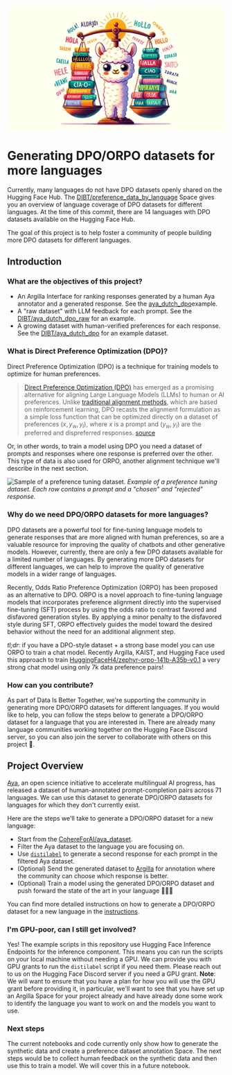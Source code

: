 <p align="center">
  <img src="assets/banner.webp" width="500px"/>
</p>

# Generating DPO/ORPO datasets for more languages

Currently, many languages do not have DPO datasets openly shared on the Hugging Face Hub. The [DIBT/preference_data_by_language](https://huggingface.co/spaces/DIBT/preference_data_by_language) Space gives you an overview of language coverage of DPO datasets for different languages. At the time of this commit, there are 14 languages with DPO datasets available on the Hugging Face Hub.

The goal of this project is to help foster a community of people building more DPO datasets for different languages.

## Introduction

### What are the objectives of this project?

- An Argilla Interface for ranking responses generated by a human Aya annotator and a generated response. See the [aya_dutch_dpo](https://dibt-demo-argilla-space.hf.space/dataset/f47eac1c-8763-4513-ab02-b08eb66f7f65/annotation-mode)example.
- A "raw dataset" with LLM feedback for each prompt. See the [DIBT/aya_dutch_dpo_raw](https://huggingface.co/datasets/DIBT/aya_dutch_dpo_raw) for an example.
- A growing dataset with human-verified preferences for each response. See the [DIBT/aya_dutch_dpo](https://huggingface.co/datasets/DIBT/aya_dutch_dpo) for an example dataset.

### What is Direct Preference Optimization (DPO)?

Direct Preference Optimization (DPO) is a technique for training models to optimize for human preferences.

> [Direct Preference Optimization (DPO)](https://huggingface.co/papers/2305.18290) has emerged as a promising alternative for aligning Large Language Models (LLMs) to human or AI preferences. Unlike [traditional alignment methods](https://huggingface.co/blog/rlhf), which are based on reinforcement learning, DPO recasts the alignment formulation as a simple loss function that can be optimized directly on a dataset of preferences ${(x, y_w, y_l)}$, where $x$ is a prompt and $(y_w,y_l)$ are the preferred and dispreferred responses. [source](https://huggingface.co/blog/pref-tuning)

Or, in other words, to train a model using DPO you need a dataset of prompts and responses where one response is preferred over the other. This type of data is also used for ORPO, another alignment technique we'll describe in the next section.

![Sample of a preference tuning dataset.](https://huggingface.co/datasets/huggingface/documentation-images/resolve/main/blog/pref_tuning/data.png)
_Example of a preference tuning dataset. Each row contains a prompt and a "chosen" and "rejected" response._

### Why do we need DPO/ORPO datasets for more languages?

DPO datasets are a powerful tool for fine-tuning language models to generate responses that are more aligned with human preferences, so are a valuable resource for improving the quality of chatbots and other generative models. However, currently, there are only a few DPO datasets available for a limited number of languages. By generating more DPO datasets for different languages, we can help to improve the quality of generative models in a wider range of languages.

Recently, Odds Ratio Preference Optimization (ORPO) has been proposed as an alternative to DPO. ORPO is a novel approach to fine-tuning language models that incorporates preference alignment directly into the supervised fine-tuning (SFT) process by using the odds ratio to contrast favored and disfavored generation styles. By applying a minor penalty to the disfavored style during SFT, ORPO effectively guides the model toward the desired behavior without the need for an additional alignment step.

_tl;dr_: if you have a DPO-style dataset + a strong base model you can use ORPO to train a chat model. Recently Argilla, KAIST, and Hugging Face used this approach to train [HuggingFaceH4/zephyr-orpo-141b-A35b-v0.1](https://huggingface.co/HuggingFaceH4/zephyr-orpo-141b-A35b-v0.1) a very strong chat model using only 7k data preference pairs!

### How can you contribute?

As part of Data Is Better Together, we're supporting the community in generating more DPO/ORPO datasets for different languages. If you would like to help, you can follow the steps below to generate a DPO/ORPO dataset for a language that you are interested in. There are already many language communities working together on the Hugging Face Discord server, so you can also join the server to collaborate with others on this project 🤗.

## Project Overview

[Aya](https://cohere.com/blog/aya-multilingual), an open science initiative to accelerate multilingual AI progress, has released a dataset of human-annotated prompt-completion pairs across 71 languages. We can use this dataset to generate DPO/ORPO datasets for languages for which they don't currently exist.

Here are the steps we'll take to generate a DPO/ORPO dataset for a new language:

- Start from the [CohereForAI/aya_dataset](https://huggingface.co/datasets/CohereForAI/aya_dataset).
- Filter the Aya dataset to the language you are focusing on.
- Use [`distilabel`](https://github.com/argilla-io/distilabel) to generate a second response for each prompt in the filtered Aya dataset.
- (Optional) Send the generated dataset to [Argilla](https://argilla.io/) for annotation where the community can choose which response is better.
- (Optional) Train a model using the generated DPO/ORPO dataset and push forward the state of the art in your language 🚀🚀🚀

You can find more detailed instructions on how to generate a DPO/ORPO dataset for a new language in the [instructions](./instructions.md).

### I'm GPU-poor, can I still get involved?

Yes! The example scripts in this repository use Hugging Face Inference Endpoints for the inference component. This means you can run the scripts on your local machine without needing a GPU. We can provide you with GPU grants to run the `distilabel` script if you need them. Please reach out to us on the Hugging Face Discord server if you need a GPU grant. **Note**: We will want to ensure that you have a plan for how you will use the GPU grant before providing it, in particular, we'll want to see that you have set up an Argilla Space for your project already and have already done some work to identify the language you want to work on and the models you want to use.

### Next steps

The current notebooks and code currently only show how to generate the synthetic data and create a preference dataset annotation Space. The next steps would be to collect human feedback on the synthetic data and then use this to train a model. We will cover this in a future notebook.